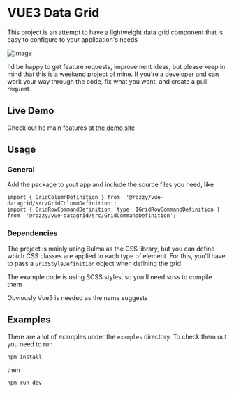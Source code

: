 
# VUE3 Data Grid
This project is an attempt to have a lightweight data grid component that is easy to configure to your application's needs

![image](https://user-images.githubusercontent.com/617600/233993154-0aee5392-77b4-437a-8405-371536653df6.png)

I'd be happy to get feature requests, improvement ideas, but please keep in mind that this is a weekend project of mine. If you're a developer and can work your way through the code, fix what you want, and create a pull request.

## Live Demo
Check out he main features at [the demo site](https://vue-datagrid-examples.netlify.app)

## Usage 
### General
Add the package to yout app and include the source files you need, like

    import { GridColumnDefinition } from  '@rozzy/vue-datagrid/src/GridColumnDefinition';
	import { GridRowCommandDefinition, type  IGridRowCommandDefinition } from  '@rozzy/vue-datagrid/src/GridCommandDefinition';

### Dependencies
The project is mainly using Bulma as the CSS library, but you can define which CSS classes are applied to each type of element. For this, you'll have to pass a `GridStyleDefinition` object when defining the grid

The example code is using SCSS styles, so you'll need _sass_ to compile them

Obviously Vue3 is needed as the name suggests

## Examples
There are a lot of examples under the `examples` directory.
To check them out you need to run

```sh
npm install
```
then 

```sh
npm run dev
```

